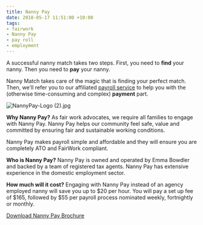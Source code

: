 ```yaml
---
title: Nanny Pay
date: 2018-05-17 11:51:00 +10:00
tags:
- fairwork
- Nanny Pay
- pay roll
- employment
---
```


A successful nanny match takes two steps. First, you need to **find** your nanny. Then you need to **pay** your nanny. 

Nanny Match takes care of the magic that is finding your perfect match. Then, we'll refer you to our affiliated [payroll service](https://www.singletouchpayrollaustralia.com.au/industry/nanny-pay-household-staff) to help you with the (otherwise time-consuming and complex) **payment** part. 

![NannyPay-Logo (2).jpg](/uploads/NannyPay-Logo%20(2).jpg)

**Why Nanny Pay?**
As fair work advocates, we require all families to engage with Nanny Pay. Nanny Pay helps our community feel safe, value and committed by ensuring fair and sustainable working conditions.  

Nanny Pay makes payroll simple and affordable and they will ensure you are completely ATO and FairWork compliant.

**Who is Nanny Pay?**
Nanny Pay is owned and operated by Emma Bowdler and backed by a team of registered tax agents. Nanny Pay has extensive experience in the domestic employment sector. 

**How much will it cost?** 
Engaging with Nanny Pay instead of an agency employed nanny will save you up to $20 per hour. You will pay a set up fee of $165, followed by $55 per payroll process nominated weekly, fortnightly or monthly.

[Download Nanny Pay Brochure](https://www.singletouchpayrollaustralia.com.au/industry/nanny-pay-household-staff)